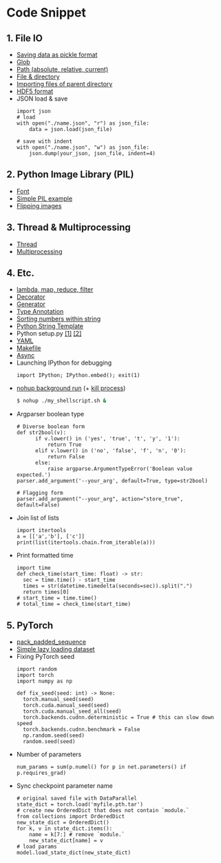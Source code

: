 # Code Snippet

## 1. File IO

- [Saving data as pickle format](https://wikidocs.net/8929)
- [Glob](https://wikidocs.net/3746)
- [Path (absolute, relative, current)](https://wikidocs.net/3716)
- [File & directory](https://wikidocs.net/3717)
- [Importing files of parent directory](https://seongkyun.github.io/others/2019/04/29/python_import/)
- [HDF5 format](https://wikidocs.net/24030)
- JSON load & save
  ```python3
  import json
  # load
  with open("./name.json", "r") as json_file:
      data = json.load(json_file)
    
  # save with indent
  with open("./name.json", "w") as json_file:
      json.dump(your_json, json_file, indent=4)
  ```

## 2. Python Image Library (PIL)

- [Font](https://wikidocs.net/12157)
- [Simple PIL example](https://wikidocs.net/3702)
- [Flipping images](https://wikidocs.net/12205)

## 3. Thread & Multiprocessing

- [Thread](https://niceman.tistory.com/138?category=940952)
- [Multiprocessing](https://niceman.tistory.com/145?category=940952)

## 4. Etc.

- [lambda, map, reduce, filter](https://wikidocs.net/64)
- [Decorator](https://velog.io/@doondoony/Python-Decorator-101)
- [Generator](https://wikidocs.net/16069)
- [Type Annotation](https://www.daleseo.com/python-typing/)
- [Sorting numbers within string](https://stackoverflow.com/questions/5967500/how-to-correctly-sort-a-string-with-a-number-inside)
- [Python String Template](https://appia.tistory.com/244)
- Python setup.py [[1]](https://velog.io/@rhee519/python-project-packaging-setuptools) [[2]](https://data-newbie.tistory.com/770)
- [YAML](https://rfriend.tistory.com/540)
- [Makefile](https://velog.io/@woodstock1993/Makefile)
- [Async](https://www.daleseo.com/python-asyncio/)
- Launching IPython for debugging
  ```python3
  import IPython; IPython.embed(); exit(1)
  ```
- [nohup background run](https://joonyon.tistory.com/entry/%EC%89%BD%EA%B2%8C-%EC%84%A4%EB%AA%85%ED%95%9C-nohup-%EA%B3%BC-%EB%B0%B1%EA%B7%B8%EB%9D%BC%EC%9A%B4%EB%93%9C-%EB%AA%85%EB%A0%B9%EC%96%B4-%EC%82%AC%EC%9A%A9%EB%B2%95) (+ [kill process](https://velog.io/@jekim5418/Shell-Script-nohup%EC%9C%BC%EB%A1%9C-%EC%8B%A4%ED%96%89%ED%95%9C-%ED%94%84%EB%A1%9C%EC%84%B8%EC%8A%A4-%EC%A2%85%EB%A3%8C))
  ```sh
  $ nohup ./my_shellscript.sh &
  ```
- Argparser boolean type
  ```python3
  # Diverse boolean form
  def str2bool(v):
        if v.lower() in ('yes', 'true', 't', 'y', '1'):
            return True
        elif v.lower() in ('no', 'false', 'f', 'n', '0'):
            return False
        else:
            raise argparse.ArgumentTypeError('Boolean value expected.')
  parser.add_argument('--your_arg', default=True, type=str2bool)
  
  # Flagging form
  parser.add_argument("--your_arg", action="store_true", default=False)
  ```
 - Join list of lists
    ```python3
    import itertools
    a = [['a','b'], ['c']]
    print(list(itertools.chain.from_iterable(a)))
    ```
- Print formatted time
  ```python3
  import time
  def check_time(start_time: float) -> str:
    sec = time.time() - start_time
    times = str(datetime.timedelta(seconds=sec)).split(".")
    return times[0]
  # start_time = time.time()
  # total_time = check_time(start_time)
  ```
  
## 5. PyTorch

- [pack_padded_sequence](https://simonjisu.github.io/nlp/2018/07/05/packedsequence.html)
- [Simple lazy loading dataset](https://discuss.pytorch.org/t/loading-huge-data-functionality/346/3)
- Fixing PyTorch seed
  ```python3
  import random
  import torch
  import numpy as np
  
  def fix_seed(seed: int) -> None:
    torch.manual_seed(seed)
    torch.cuda.manual_seed(seed)
    torch.cuda.manual_seed_all(seed)
    torch.backends.cudnn.deterministic = True # this can slow down speed
    torch.backends.cudnn.benchmark = False
    np.random.seed(seed)
    random.seed(seed)
  ```
- Number of parameters
  ```python3
  num_params = sum(p.numel() for p in net.parameters() if p.requires_grad)
  ```
- Sync checkpoint parameter name 
  ```python3
  # original saved file with DataParallel
  state_dict = torch.load('myfile.pth.tar')
  # create new OrderedDict that does not contain `module.`
  from collections import OrderedDict
  new_state_dict = OrderedDict()
  for k, v in state_dict.items():
      name = k[7:] # remove `module.`
      new_state_dict[name] = v
  # load params
  model.load_state_dict(new_state_dict)
  ```
